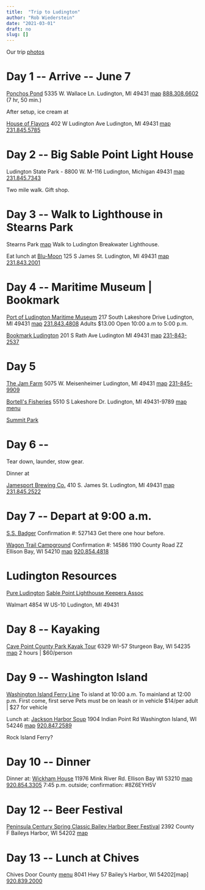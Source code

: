 ```yaml
---
title:  "Trip to Ludington"
author: "Rob Wiederstein"
date: "2021-03-01"
draft: no
slug: []
---
```


Our trip [photos](https://stupefied-banach-d12ad4.netlify.app/ludington/)

 # Day 1 -- Arrive -- June 7

[Ponchos Pond](https://www.poncho.com)
5335 W. Wallace Ln.
Ludington, MI 49431 [map](https://goo.gl/maps/eEZKk6VwhpQKDr6z8)
[888.308.6602](tel:18883086602)
(7 hr, 50 min.)

After setup, ice cream at

[House of Flavors](https://www.houseofflavorsrestaurants.com)
402 W Ludington Ave
Ludington, MI 49431 [map](https://goo.gl/maps/gcZx7Z9hmKjn9iYB6)
[231.845.5785](tel:12318455785)


# Day 2 -- Big Sable Point Light House

Ludington State Park - 8800 W. M-116
Ludington, Michigan 49431 [map](https://goo.gl/maps/z5Ej3fMUdQ9Nvn6X8)
[231.845.7343](tel:12318457343)

Two mile walk. Gift shop.

# Day 3 --  Walk to Lighthouse in Stearns Park

Stearns Park [map](https://goo.gl/maps/8rULX4iD3nNqFnvt5)
Walk to Ludington Breakwater Lighthouse.

Eat lunch at
[Blu-Moon](http://blumoonbistro.com)
125 S James St.
Ludington, MI 49431 [map](https://goo.gl/maps/b7ykSoJCTes16M3H9)
[231.843.2001](tel:+12318432001)

# Day 4 -- Maritime Museum | Bookmark

[Port of Ludington Maritime Museum](https://ludingtonmaritimemuseum.org)
217 South Lakeshore Drive
Ludington, MI 49431 [map](https://goo.gl/maps/5sKHWAbXKXbrkQsw7)
[231.843.4808](tel:+12318434808)
Adults $13.00
Open 10:00 a.m to 5:00 p.m.

[Bookmark Ludington](https://bit.ly/2PJqQQJ)
201 S Rath Ave
Ludington MI 49431 [map](https://goo.gl/maps/FxTz9rLHBssYk6sQA)
[231-843-2537](tel:+12318432537)

# Day 5

[The Jam Farm](https://www.facebook.com/Lois.jamlady)
5075 W. Meisenheimer
Ludington, MI 49431 [map](https://www.google.com/maps/place/5075+W+Meisenheimer+Rd,+Ludington,+MI+49431/@43.8628104,-86.4075804,17z/data=!3m1!4b1!4m5!3m4!1s0x881c056c11caa1cb:0xd468344f4aae21b2!8m2!3d43.8628104!4d-86.4053864)
[231-845-9909](tel:+12318459909)

[Bortell's Fisheries](https://www.facebook.com/BortellsFisheries/)
5510 S Lakeshore Dr.
Ludington, MI 49431-9789 [map](https://www.google.com/maps/place/5510+S+Lakeshore+Dr,+Ludington,+MI+49431/@43.8573427,-86.4325894,17z/data=!3m1!4b1!4m5!3m4!1s0x881c0f9ae140b94f:0x475bfc713a23d778!8m2!3d43.8573427!4d-86.4303954)
[menu](https://www.facebook.com/BortellsFisheries/photos/p.10159764940661833/10159764940661833)

[Summit Park](https://www.google.com/maps/place/Summit+Park/@43.855102,-86.4337039,73m/data=!3m1!1e3!4m15!1m7!3m6!1s0x881c0f9ae140b94f:0x475bfc713a23d778!2s5510+S+Lakeshore+Dr,+Ludington,+MI+49431!3b1!8m2!3d43.8573427!4d-86.4303954!3m6!1s0x881c0f9b176374bb:0x84cadecb8545f411!8m2!3d43.8558967!4d-86.432088!9m1!1b1)


# Day 6 --

Tear down, launder, stow gear.

Dinner at

[Jamesport Brewing Co.](https://jamesportbrewingcompany.com)
410 S. James St.
Ludington, MI 49431 [map](https://goo.gl/maps/gZfbf8BD9uJWedGQ9)
[231.845.2522](tel:+12318452522)

# Day 7 -- Depart at 9:00 a.m.

[S.S. Badger](https://www.ssbadger.com)
Confirmation #: 527143
Get there one hour before.

[Wagon Trail Campground](https://www.wagontrailcampground.com)
Confirmation #:  14586
1190 County Road ZZ
Ellison Bay, WI 54210 [map](https://goo.gl/maps/LvNvRhP9Jb3smRer9)
[920.854.4818](tel:+9208544818)

# Ludington Resources

[Pure Ludington](https://www.pureludington.com/Big-Sable-Point-Lighthouse)
[Sable Point Lighthouse Keepers Assoc](http://www.splka.org)

Walmart
4854 W US-10
Ludington, MI 49431

# Day 8 -- Kayaking

[Cave Point County Park Kayak Tour](https://www.doorcountykayaktours.com/kayak-tours/cave-point-county-park/)
6329 WI-57
Sturgeon Bay, WI 54235 [map](https://goo.gl/maps/GKxqDNt6enA7qD9h9)
2 hours | $60/person

# Day 9 -- Washington Island

[Washington Island Ferry Line](https://wisferry.com)
To island at 10:00 a.m.
To mainland at 12:00 p.m.
First come, first serve
Pets must be on leash or in vehicle
\$14/per adult | \$27 for vehicle

Lunch at:
[Jackson Harbor Soup](https://www.jacksonharborsoup.com/#front-page-2)
1904 Indian Point Rd
Washington Island, WI 54246 [map](https://goo.gl/maps/1pdXkKACL2SNtGxb6)
[920.847.2589](tel:+19208472589)

Rock Island Ferry?

# Day 10 -- Dinner

Dinner at:
[Wickham House](http://www.wickmanhouse.com)
11976 Mink River Rd.
Ellison Bay WI 53210 [map](https://goo.gl/maps/smid6tDnipa3KoMe7)
[920.854.3305](tel:+19208543305)
7:45 p.m. outside; confirmation: #8Z6EYH5V



# Day 12 -- Beer Festival

[Peninsula Century Spring Classic
Bailey Harbor Beer Festival](https://bit.ly/38j9yA6)
2392 County F
Baileys Harbor, WI 54202 [map](https://goo.gl/maps/DcSE6frRsyNScJ6R8)


# Day 13 -- Lunch at Chives

Chives Door County [menu](http://chivesdoorcounty.com/to-go-menu/)
8041 Hwy 57
Bailey’s Harbor, WI 54202[map]
[920.839.2000](tel:920-839-2000)
